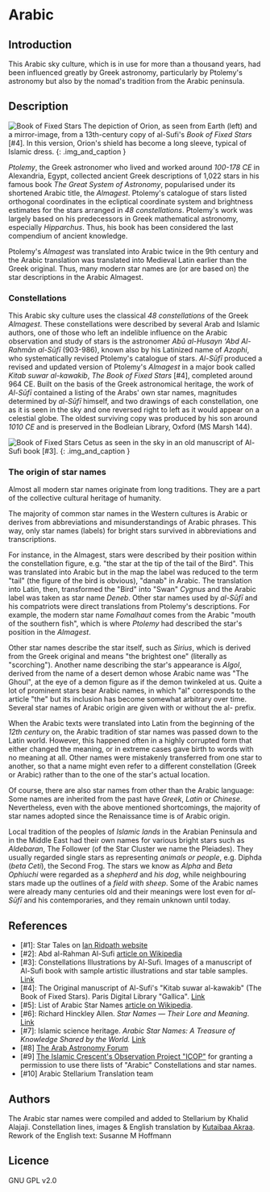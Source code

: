 # Arabic

## Introduction

This Arabic sky culture, which is in use for more than a thousand years, had been influenced greatly by Greek astronomy, particularly by Ptolemy's astronomy but also by the nomad's tradition from the Arabic peninsula.

## Description

![Book of Fixed Stars](Book_of_Fixed_Stars3.webp)
The depiction of Orion, as seen from Earth (left) and a mirror-image, from a 13th-century copy of al-Sufi's _Book of Fixed Stars_ [#4]. In this version, Orion's shield has become a long sleeve, typical of Islamic dress.
{: .img_and_caption }

_Ptolemy_, the Greek astronomer who lived and worked around _100-178 CE_ in Alexandria, Egypt, collected ancient Greek descriptions of 1,022 stars in his famous book _The Great System of Astronomy_, popularised under its shortened Arabic title, the _Almagest_.
Ptolemy's catalogue of stars listed orthogonal coordinates in the ecliptical coordinate system and brightness estimates for the stars arranged in _48 constellations_. Ptolemy's work was largely based on his predecessors in Greek mathematical astronomy, especially _Hipparchus_. Thus, his book has been considered the last compendium of ancient knowledge.

Ptolemy's _Almagest_ was translated into Arabic twice in the 9th century and the Arabic translation was translated into Medieval Latin earlier than the Greek original. Thus, many modern star names are (or are based on) the star descriptions in the Arabic Almagest.

### Constellations 

This Arabic sky culture uses the classical _48 constellations_ of the Greek _Almagest_.
These constellations were described by several Arab and Islamic authors, one of those who left an indelible influence on the Arabic observation and study of stars is the astronomer _Abū al-Husayn ‘Abd Al-Rahmān al-Sūfī_ (903-986), known also by his Latinized name of _Azophi_, who systematically revised Ptolemy's catalogue of stars.
_Al-Sūfī_ produced a revised and updated version of Ptolemy's _Almagest_ in a major book called _Kitab suwar al-kawakib_, _The Book of Fixed Stars_ [#4], completed around 964 CE.
Built on the basis of the Greek astronomical heritage, the work of _Al-Sūfī_ contained a listing of the Arabs' own star names, magnitudes determined by _al-Sūfī_ himself, and two drawings of each constellation, one as it is seen in the sky and one reversed right to left as it would appear on a celestial globe.
The oldest surviving copy was produced by his son around _1010 CE_ and is preserved in the Bodleian Library, Oxford (MS Marsh 144).

![Book of Fixed Stars](al_sufi_altre_006_copia.webp)
Cetus as seen in the sky in an old manuscript of Al-Sufi book [#3].
{: .img_and_caption }

### The origin of star names 

Almost all modern star names originate from long traditions. They are a part of the collective cultural heritage of humanity. 

 The majority of common star names in the Western cultures is Arabic or derives from abbreviations and misunderstandings of Arabic phrases. This way, only star names (labels) for bright stars survived in abbreviations and transcriptions. 
 
 For instance, in the Almagest, stars were described by their position within the constellation figure, e.g. "the star at the tip of the tail of the Bird". This was translated into Arabic but in the map the label was reduced to the term "tail" (the figure of the bird is obvious), "danab" in Arabic. The translation into Latin, then, transformed the "Bird" into "Swan" _Cygnus_ and the Arabic label was taken as star name _Deneb_. Other star names used by _al-Sūfī_ and his compatriots were direct translations from Ptolemy's descriptions. For example, the modern star name _Fomalhaut_ comes from the Arabic "mouth of the southern fish", which is where _Ptolemy_ had described the star's position in the _Almagest_.
 
 Other star names describe the star itself, such as _Sirius_, which is derived from  the Greek original and means "the brightest one" (literally as "scorching"). Another name describing the star's appearance is _Algol_, derived from the name of a desert demon whose Arabic name was "The Ghoul", at the eye of a demon figure as if the demon twinkeled at us. Quite a lot of prominent stars bear Arabic names, in which "al" corresponds to the article "the" but its inclusion has become somewhat arbitrary over time. Several star names of Arabic origin are given with or without the al- prefix. 

When the Arabic texts were translated into Latin from the beginning of the _12th century_ on, the Arabic tradition of star names was passed down to the Latin world. However, this happened often in a highly corrupted form that either changed the meaning, or in extreme cases gave birth to words with no meaning at all. Other names were mistakenly transferred from one star to another, so that a name might even refer to a different constellation (Greek or Arabic) rather than to the one of the star's actual location.

Of course, there are also star names from other than the Arabic language: Some names are inherited from the past have _Greek_, _Latin_ or _Chinese_.
Nevertheless, even with the above mentioned shortcomings, the majority of star names adopted since the Renaissance time is of Arabic origin. 

Local tradition of the peoples of _Islamic lands_ in the Arabian Peninsula and in the Middle East had their own names for various bright stars such as _Aldebaran_, The Follower (of the Star Cluster we name the Pleiades). They usually regarded single stars as representing _animals or people_, e.g. Diphda (_beta Ceti_), the Second Frog. The stars we know as _Alpha_ and _Beta Ophiuchi_ were regarded as a _shepherd_ and _his dog_, while neighbouring stars made up the outlines of a _field with sheep_. Some of the Arabic names were already many centuries old and their meanings were lost even for _al-Sūfī_ and his contemporaries, and they remain unknown until today. 

## References

 - [#1]: Star Tales on [Ian Ridpath website](http://www.ianridpath.com/startales/startales1b.htm)
 - [#2]: Abd al-Rahman Al-Sufi [article on Wikipedia](http://en.wikipedia.org/wiki/Abd_al-Rahman_al-Sufi)
 - [#3]: Constellations Illustrations by Al-Sufi. Images of a manuscript of Al-Sufi book with sample artistic illustrations and star table samples. [Link](http://www.atlascoelestis.com/alsufi%20Suwar.htm)
 - [#4]: The Original manuscript of Al-Sufi's "Kitab suwar al-kawakib" (The Book of Fixed Stars). Paris Digital Library "Gallica". [Link](http://gallica.bnf.fr/ark:/12148/btv1b60006156.image.f7.pagination)
 - [#5]: List of Arabic Star Names [article on Wikipedia](http://en.wikipedia.org/wiki/List_of_Arabic_star_names).
 - [#6]: Richard Hinckley Allen. _Star Names — Their Lore and Meaning_. [Link](http://penelope.uchicago.edu/Thayer/E/Gazetteer/Topics/astronomy/_Texts/secondary/ALLSTA/home.html)
 - [#7]: Islamic science heritage. _Arabic Star Names: A Treasure of Knowledge Shared by the World._ [Link](http://www.muslimheritage.com/article/arabic-star-names-treasure-knowledge-shared-world)
 - [#8] [The Arab Astronomy Forum](http://www.jas.org.jo/forum/viewtopic.php)
 - [#9] [The Islamic Crescent's Observation Project "ICOP"](http://www.icoproject.org/star.html) for granting a permission to use there lists of "Arabic" Constellations and star names.
 - [#10] Arabic Stellarium Translation team

## Authors

The Arabic star names were compiled and added to Stellarium by Khalid Alajaji.
Constellation lines, images & English translation by [Kutaibaa Akraa](email:kutaibaa@gmail.com).
Rework of the English text: Susanne M Hoffmann

## Licence

GNU GPL v2.0
